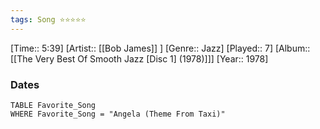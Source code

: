 ```yaml
---
tags: Song ⭐⭐⭐⭐⭐ 
---
```

[Time:: 5:39]
[Artist:: [[Bob James]] ]
[Genre:: Jazz]
[Played:: 7]
[Album:: [[The Very Best Of Smooth Jazz [Disc 1] (1978)]]]
[Year:: 1978]
### Dates
````dataview
TABLE Favorite_Song
WHERE Favorite_Song = "Angela (Theme From Taxi)"
````
